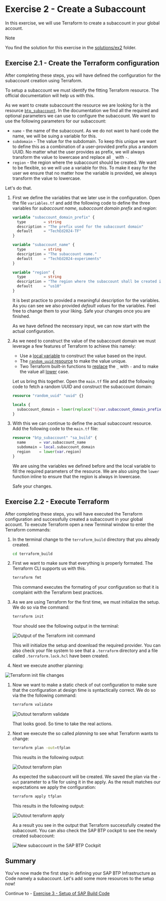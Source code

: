 # Exercise 2 - Create a Subaccount

In this exercise, we will use Terraform to create a subaccount in your global account.

> [!NOTE]
> You find the solution for this exercise in the [solutions/ex2](../../solutions/ex2/) folder.

## Exercise 2.1 - Create the Terraform configuration

After completing these steps, you will have defined the configuration for the subaccount creation using Terraform.

To setup a subaccount we must identify the fitting Terraform resource. The official documentation will help us with this.

As we want to create subaccount the resource we are looking for is the resource [`btp_subaccount`](https://registry.terraform.io/providers/SAP/btp/latest/docs/resources/subaccount). In the documentation we find all the required and optional parameters we can use to configure the subaccount. We want to use the following parameters for our subaccount:

- `name` - the name of the subaccount. As we do not want to hard code the name, we will be suing a variable for this.
- `subdomain` - The value for the subdomain. To keep this unique we want to define this as a combination of a user-provided prefix plus a random UUID. No matter what the user provides as prefix, we will always transform the value to lowercase and replace all `_` with `-`.
- `region` - the region where the subaccount should be created. We want to be flexible, so we will use a variable for this. To make it easy for the user we ensure that no matter how the variable is provided, we always transform the value to lowercase.

Let's do that.

1. First we define the variables that we later use in the configuration. Open the file `variables.tf` and add the following code to define the three variables for *subaccount name*, *subaccount domain prefix* and *region*:

      ```terraform
      variable "subaccount_domain_prefix" {
        type        = string
        description = "The prefix used for the subaccount domain"
        default     = "TechEd2024-TF"
      }

      variable "subaccount_name" {
        type        = string
        description = "The subaccount name."
        default     = "TechEd2024-experiments"
      }

      variable "region" {
        type        = string
        description = "The region where the subaccount shall be created in."
        default     = "us10"
      }
      ```

      It is best practice to provided a meaningful description for the variables. As you can see we also provided *default values* for the variables. Feel free to change them to your liking. Safe your changes once you are finished.

      As we have defined the necessary input, we can now start with the actual configuration.

1. As we need to construct the value of the subaccount domain we must leverage a few features of Terraform to achieve this namely:

    - Use a [local variable](https://developer.hashicorp.com/terraform/language/values/locals) to construct the value based on the input.
    - The [`random_uuid` resource](https://registry.terraform.io/providers/hashicorp/random/latest/docs/resources/uuid) to make the value unique.
    - Two Terraform built-in functions to [replace](https://developer.hashicorp.com/terraform/language/functions/replace) the `_` with `-` and to make the value all [lower](https://developer.hashicorp.com/terraform/language/functions/lower) case.

    Let us bring this together. Open the `main.tf` file and add the following code to fetch a random UUID and construct the subaccount domain:

    ```terraform
    resource "random_uuid" "uuid" {}

    locals {
      subaccount_domain = lower(replace("${var.subaccount_domain_prefix}-${random_uuid.uuid.result}", "_", "-"))
    }
    ```

1. With this we can continue to define the actual subaccount resource. Add the following code to the `main.tf` file:

    ```terraform
    resource "btp_subaccount" "sa_build" {
      name      = var.subaccount_name
      subdomain = local.subaccount_domain
      region    = lower(var.region)
    }
    ```

    We are using the variables we defined before and the local variable to fill the required parameters of the resource. We are also using the `lower` function inline to ensure that the region is always in lowercase.

    Safe your changes.

## Exercise 2.2 - Execute Terraform

After completing these steps, you will have executed the Terraform configuration and successfully created a subaccount in your global account. To execute Terraform open a new Terminal window to enter the Terraform commands:

1. In the terminal change to the `terraform_build` directory that you already created.

    ```bash
    cd terraform_build
    ```


1. First we want to make sure that everything is properly formated. The Terraform CLI supports us with this.

    ```bash
    terraform fmt
    ```

   This command executes the formating of your configuration so that it is complaint with the Terraform best practices.

1. As we are using Terraform for the first time, we must initialize the setup. We do so via the command:

    ```bash
    terraform init
    ```
    Your should see the following output in the terminal:

    ![Output of the Terraform init command](./images/terraform-init-output.png)

    This will initialize the setup and download the required provider. You can also check your file system to see that a `.terraform` directory and a file called `.terraform.lock.hcl` have been created.

3. Next we execute another planning:

  ![Terraform init file changes](./images/terraform%20init%20-%20file%20changes.png)

1. Now we want to make a static check of out configuration to make sure that the configuration at design time is syntactically correct. We do so via the the following command:

    ```bash
    terraform validate
    ```

    ![Outout terraform validate](./images/output-terraform-validate.png)

    That looks good. So time to take the real actions.

1. Next we execute the so called *planning* to see what Terraform wants to change:

    ```bash
    terraform plan -out=tfplan
    ```

    This reuslts in the following output:

    ![Outout terraform plan](./images/output-terraform-plan.png)

    As expected the subaccount will be created. We saved the plan via the `-out` parameter to a file for using it in the apply. As the result matches our expectations we apply the configuration:

    ```bash
    terraform apply tfplan
    ```

    This results in the following output:

    ![Outout terraform apply](./images/output-terraform-apply.png)

    As a result you see in the output that Terraform successfully created the subaccount. You can also check the SAP BTP cockpit to see the newly created subaccount:

    ![New subaccount in the SAP BTP Cockpit](./images/new-subaccount-btp-cockpit.png)

## Summary

You've now made the first step in defining your SAP BTP Infrastructure as Code namely a subaccount. Let's add some more resources to the setup now!

Continue to - [Exercise 3 - Setup of SAP Build Code](../ex3/README.md)
